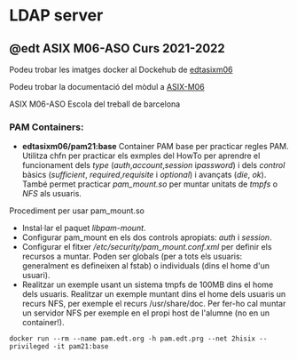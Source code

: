 # LDAP server
## @edt ASIX M06-ASO Curs 2021-2022

Podeu trobar les imatges docker al Dockehub de [edtasixm06](https://hub.docker.com/u/edtasixm06/)

Podeu trobar la documentació del mòdul a [ASIX-M06](https://sites.google.com/site/asixm06edt/)

ASIX M06-ASO Escola del treball de barcelona


### PAM Containers:

 * **edtasixm06/pam21:base** Container PAM base per practicar regles PAM. Utilitza chfn per practicar els
   exmples del HowTo per aprendre el funcionament dels *type* (*auth*,*account*,*session* i*password*) i
   dels *control* bàsics (*sufficient*, *required*,*requisite* i *optional*) i avançats (*die*, *ok*).
   També permet practicar *pam_mount.so* per muntar unitats de *tmpfs* o *NFS* als usuaris.

Procediment per usar pam_mount.so

 * Instal·lar el paquet *libpam-mount*.
 * Configurar pam_mount en els dos controls apropiats: *auth* i *session*.
 * Configurar el fitxer */etc/security/pam_mount.conf.xml* per definir els recursos a muntar. Poden ser globals 
   (per a tots els usuaris: generalment es defineixen al fstab) o individuals (dins el home d'un usuari). 
 * Realitzar un exemple usant un sistema tmpfs de 100MB dins el home dels usuaris.
   Realitzar un exemple muntant dins el home dels usuaris un recurs NFS, per exemple el recurs /usr/share/doc. Per fer-ho
   cal muntar un servidor NFS per exemple en el propi host de l'alumne (no en un container!).


``` 
docker run --rm --name pam.edt.org -h pam.edt.prg --net 2hisix --privileged -it pam21:base

```
